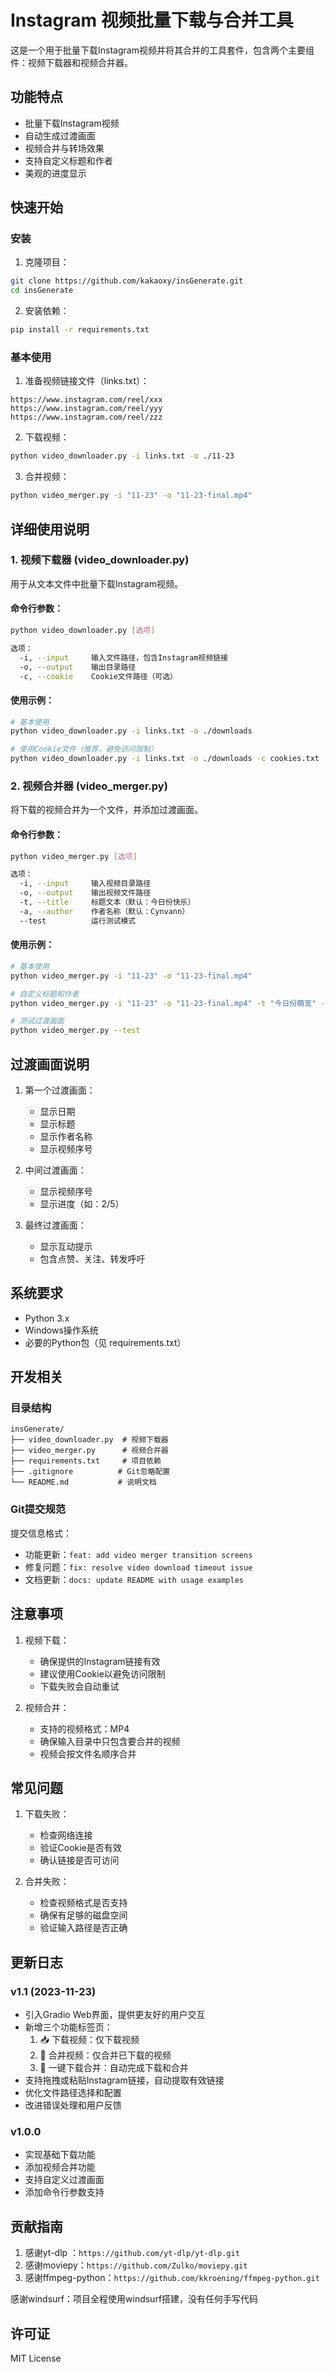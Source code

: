 # Instagram 视频批量下载与合并工具

这是一个用于批量下载Instagram视频并将其合并的工具套件，包含两个主要组件：视频下载器和视频合并器。

## 功能特点

- 批量下载Instagram视频
- 自动生成过渡画面
- 视频合并与转场效果
- 支持自定义标题和作者
- 美观的进度显示

## 快速开始

### 安装

1. 克隆项目：
```bash
git clone https://github.com/kakaoxy/insGenerate.git
cd insGenerate
```

2. 安装依赖：
```bash
pip install -r requirements.txt
```

### 基本使用

1. 准备视频链接文件（links.txt）：
```
https://www.instagram.com/reel/xxx
https://www.instagram.com/reel/yyy
https://www.instagram.com/reel/zzz
```

2. 下载视频：
```bash
python video_downloader.py -i links.txt -o ./11-23
```

3. 合并视频：
```bash
python video_merger.py -i "11-23" -o "11-23-final.mp4"
```

## 详细使用说明

### 1. 视频下载器 (video_downloader.py)

用于从文本文件中批量下载Instagram视频。

#### 命令行参数：
```bash
python video_downloader.py [选项]

选项：
  -i, --input     输入文件路径，包含Instagram视频链接
  -o, --output    输出目录路径
  -c, --cookie    Cookie文件路径（可选）
```

#### 使用示例：
```bash
# 基本使用
python video_downloader.py -i links.txt -o ./downloads

# 使用Cookie文件（推荐，避免访问限制）
python video_downloader.py -i links.txt -o ./downloads -c cookies.txt
```

### 2. 视频合并器 (video_merger.py)

将下载的视频合并为一个文件，并添加过渡画面。

#### 命令行参数：
```bash
python video_merger.py [选项]

选项：
  -i, --input     输入视频目录路径
  -o, --output    输出视频文件路径
  -t, --title     标题文本（默认：今日份快乐）
  -a, --author    作者名称（默认：Cynvann）
  --test          运行测试模式
```

#### 使用示例：
```bash
# 基本使用
python video_merger.py -i "11-23" -o "11-23-final.mp4"

# 自定义标题和作者
python video_merger.py -i "11-23" -o "11-23-final.mp4" -t "今日份萌宠" -a "Cynvann"

# 测试过渡画面
python video_merger.py --test
```

## 过渡画面说明

1. 第一个过渡画面：
   - 显示日期
   - 显示标题
   - 显示作者名称
   - 显示视频序号

2. 中间过渡画面：
   - 显示视频序号
   - 显示进度（如：2/5）

3. 最终过渡画面：
   - 显示互动提示
   - 包含点赞、关注、转发呼吁

## 系统要求

- Python 3.x
- Windows操作系统
- 必要的Python包（见 requirements.txt）

## 开发相关

### 目录结构
```
insGenerate/
├── video_downloader.py  # 视频下载器
├── video_merger.py      # 视频合并器
├── requirements.txt     # 项目依赖
├── .gitignore          # Git忽略配置
└── README.md           # 说明文档
```

### Git提交规范

提交信息格式：
- 功能更新：`feat: add video merger transition screens`
- 修复问题：`fix: resolve video download timeout issue`
- 文档更新：`docs: update README with usage examples`

## 注意事项

1. 视频下载：
   - 确保提供的Instagram链接有效
   - 建议使用Cookie以避免访问限制
   - 下载失败会自动重试

2. 视频合并：
   - 支持的视频格式：MP4
   - 确保输入目录中只包含要合并的视频
   - 视频会按文件名顺序合并

## 常见问题

1. 下载失败：
   - 检查网络连接
   - 验证Cookie是否有效
   - 确认链接是否可访问

2. 合并失败：
   - 检查视频格式是否支持
   - 确保有足够的磁盘空间
   - 验证输入路径是否正确

## 更新日志

### v1.1 (2023-11-23)
- 引入Gradio Web界面，提供更友好的用户交互
- 新增三个功能标签页：
  1. 📥 下载视频：仅下载视频
  2. 🔄 合并视频：仅合并已下载的视频
  3. 🚀 一键下载合并：自动完成下载和合并
- 支持拖拽或粘贴Instagram链接，自动提取有效链接
- 优化文件路径选择和配置
- 改进错误处理和用户反馈

### v1.0.0
- 实现基础下载功能
- 添加视频合并功能
- 支持自定义过渡画面
- 添加命令行参数支持

## 贡献指南

1. 感谢yt-dlp ：`https://github.com/yt-dlp/yt-dlp.git`
2. 感谢moviepy：`https://github.com/Zulko/moviepy.git`
3. 感谢ffmpeg-python：`https://github.com/kkroening/ffmpeg-python.git`

感谢windsurf：项目全程使用windsurf搭建，没有任何手写代码





## 许可证

MIT License
